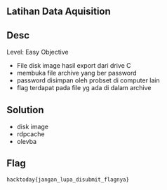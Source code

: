 ## Latihan Data Aquisition

## Desc
Level: Easy
Objective
- File disk image hasil export dari drive C
- membuka file archive yang ber password
- password disimpan oleh probset di computer lain
- flag terdapat pada file yg ada di dalam archive

## Solution
- disk image
- rdpcache
- olevba



## Flag
`hacktoday{jangan_lupa_disubmit_flagnya}`

